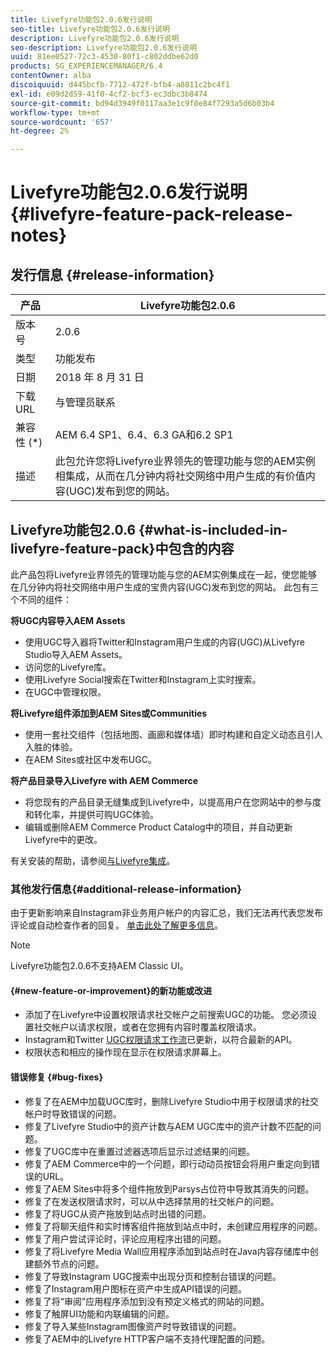 ```yaml
---
title: Livefyre功能包2.0.6发行说明
seo-title: Livefyre功能包2.0.6发行说明
description: Livefyre功能包2.0.6发行说明
seo-description: Livefyre功能包2.0.6发行说明
uuid: 81ee0527-72c3-4530-80f1-c802ddbe62d0
products: SG_EXPERIENCEMANAGER/6.4
contentOwner: alba
discoiquuid: d445bcfb-7712-472f-bfb4-a8811c2bc4f1
exl-id: e09d2d59-41f0-4cf2-bcf3-ec3dbc3b8474
source-git-commit: bd94d3949f0117aa3e1c9f0e84f7293a5d6b03b4
workflow-type: tm+mt
source-wordcount: '657'
ht-degree: 2%

---
```


# Livefyre功能包2.0.6发行说明{#livefyre-feature-pack-release-notes}

## 发行信息 {#release-information}

| 产品 | Livefyre功能包2.0.6 |
|--- |--- |
| 版本号 | 2.0.6 |
| 类型 | 功能发布 |
| 日期 | 2018 年 8 月 31 日 |
| 下载 URL | 与管理员联系 |
| 兼容性 (*) | AEM 6.4 SP1、6.4、6.3 GA和6.2 SP1 |
| 描述 | 此包允许您将Livefyre业界领先的管理功能与您的AEM实例相集成，从而在几分钟内将社交网络中用户生成的有价值内容(UGC)发布到您的网站。 |

## Livefyre功能包2.0.6 {#what-is-included-in-livefyre-feature-pack}中包含的内容

此产品包将Livefyre业界领先的管理功能与您的AEM实例集成在一起，使您能够在几分钟内将社交网络中用户生成的宝贵内容(UGC)发布到您的网站。 此包有三个不同的组件：

**将UGC内容导入AEM Assets**

* 使用UGC导入器将Twitter和Instagram用户生成的内容(UGC)从Livefyre Studio导入AEM Assets。
* 访问您的Livefyre库。
* 使用Livefyre Social搜索在Twitter和Instagram上实时搜索。
* 在UGC中管理权限。

**将Livefyre组件添加到AEM Sites或Communities**

* 使用一套社交组件（包括地图、画廊和媒体墙）即时构建和自定义动态且引人入胜的体验。
* 在AEM Sites或社区中发布UGC。

**将产品目录导入Livefyre with AEM Commerce**

* 将您现有的产品目录无缝集成到Livefyre中，以提高用户在您网站中的参与度和转化率，并提供可购UGC体验。
* 编辑或删除AEM Commerce Product Catalog中的项目，并自动更新Livefyre中的更改。

有关安装的帮助，请参阅[与Livefyre集成](https://docs.adobe.com/content/help/en/experience-manager-64/administering/integration/livefyre.html)。

### 其他发行信息{#additional-release-information}

由于更新影响来自Instagram非业务用户帐户的内容汇总，我们无法再代表您发布评论或自动检查作者的回复。 [单击此处了解更多信息](https://developers.facebook.com/blog/post/2018/04/04/facebook-api-platform-product-changes/)。

>[!NOTE]
>
>Livefyre功能包2.0.6不支持AEM Classic UI。

#### {#new-feature-or-improvement}的新功能或改进

* 添加了在Livefyre中设置权限请求社交帐户之前搜索UGC的功能。 您必须设置社交帐户以请求权限，或者在您拥有内容时覆盖权限请求。
* Instagram和Twitter [UGC权限请求工作流](https://docs.adobe.com/content/help/en/experience-manager-64/administering/integration/livefyre.html)已更新，以符合最新的API。
* 权限状态和相应的操作现在显示在权限请求屏幕上。

#### 错误修复 {#bug-fixes}

* 修复了在AEM中加载UGC库时，删除Livefyre Studio中用于权限请求的社交帐户时导致错误的问题。
* 修复了Livefyre Studio中的资产计数与AEM UGC库中的资产计数不匹配的问题。
* 修复了UGC库中在重置过滤器选项后显示过滤结果的问题。
* 修复了AEM Commerce中的一个问题，即行动动员按钮会将用户重定向到错误的URL。
* 修复了AEM Sites中将多个组件拖放到Parsys占位符中导致其消失的问题。
* 修复了在发送权限请求时，可以从中选择禁用的社交帐户的问题。
* 修复了将UGC从资产拖放到站点时出错的问题。
* 修复了将聊天组件和实时博客组件拖放到站点中时，未创建应用程序的问题。
* 修复了用户尝试评论时，评论应用程序出错的问题。
* 修复了将Livefyre Media Wall应用程序添加到站点时在Java内容存储库中创建额外节点的问题。
* 修复了导致Instagram UGC搜索中出现分页和控制台错误的问题。
* 修复了Instagram用户图标在资产中生成API错误的问题。
* 修复了将“审阅”应用程序添加到没有预定义格式的网站的问题。
* 修复了触屏UI功能和内联编辑的问题。
* 修复了导入某些Instagram图像资产时导致错误的问题。
* 修复了AEM中的Livefyre HTTP客户端不支持代理配置的问题。
